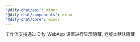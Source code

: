 ```yaml
---
'@dify-chat/api': minor
'@dify-chat/components': minor
'@dify-chat/core': minor
---
```


工作流支持通过 Dify WebApp 设置进行显示隐藏, 老版本默认隐藏
